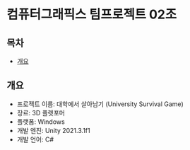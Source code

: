 # 컴퓨터그래픽스 팀프로젝트 02조

## 목차
  - [개요](#개요) 
 
## 개요
- 프로젝트 이름: 대학에서 살아남기 (University Survival Game)
- 장르: 3D 플랫포머
- 플랫폼: Windows
- 개발 엔진: Unity 2021.3.1f1
- 개발 언어: C#
